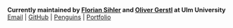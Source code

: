 **Currently maintained by [Florian Sihler](https://www.uni-ulm.de/in/sp/team/florian-sihler) and [Oliver Gerstl](https://www.linkedin.com/in/oliver-gerstl) at Ulm University**\
[Email](mailto:florian.sihler@uni-ulm.de) | [GitHub](https://github.com/EagleoutIce) | [Penguins](https://github.com/EagleoutIce/tikzpingus) | [Portfolio](https://eagleoutice.github.io/portfolio/)
